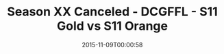 ---
title: Season XX Canceled - DCGFFL - S11 Gold vs S11 Orange
teams-score:
- team: _teams/s11-gold.md
  score:
- team: _teams/s11-orange.md
  score:
mvp: ''
game-ball: ''
season: 11
week: 8
date: '2015-11-09T00:00:58'
pageid: season-11-playoffs-november-8-2015-937-vs-929
---